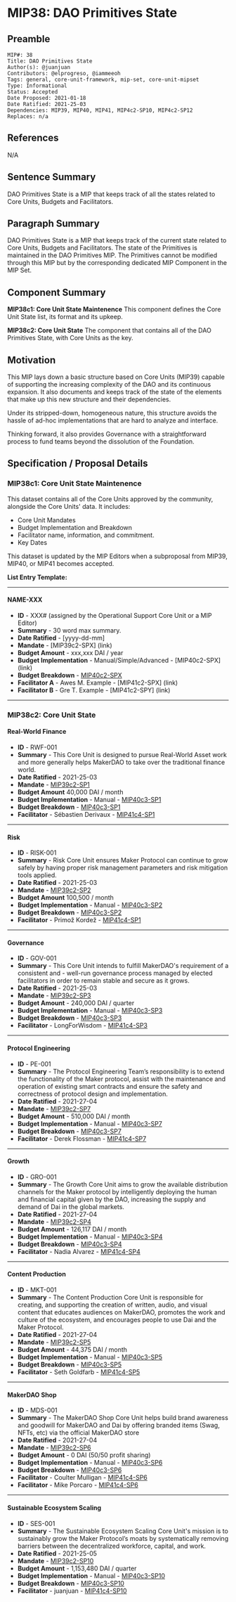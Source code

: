 # MIP38: DAO Primitives State

## Preamble
```
MIP#: 38
Title: DAO Primitives State
Author(s): @juanjuan
Contributors: @elprogreso, @iammeeoh
Tags: general, core-unit-framework, mip-set, core-unit-mipset
Type: Informational
Status: Accepted
Date Proposed: 2021-01-18
Date Ratified: 2021-25-03
Dependencies: MIP39, MIP40, MIP41, MIP4c2-SP10, MIP4c2-SP12
Replaces: n/a
```

## References

N/A

## Sentence Summary

DAO Primitives State is a MIP that keeps track of all the states related to Core Units, Budgets and Facilitators.

## Paragraph Summary

DAO Primitives State is a MIP that keeps track of the current state related to Core Units, Budgets and Facilitators. The state of the Primitives is maintained in the DAO Primitives MIP. The Primitives cannot be modified through this MIP but by the corresponding dedicated MIP Component in the MIP Set.

## Component Summary

**MIP38c1: Core Unit State Maintenence**
This component defines the Core Unit State list, its format and its upkeep.

**MIP38c2: Core Unit State**
The component that contains all of the DAO Primitives State, with Core Units as the key.

## Motivation

This MIP lays down a basic structure based on Core Units (MIP39) capable of supporting the increasing complexity of the DAO and its continuous expansion. It also documents and keeps track of the state of the elements that make up this new structure and their dependencies.

Under its stripped-down, homogeneous nature, this structure avoids the hassle of ad-hoc implementations that are hard to analyze and interface.

Thinking forward, it also provides Governance with a straightforward process to fund teams beyond the dissolution of the Foundation.

## Specification / Proposal Details

### MIP38c1: Core Unit State Maintenence

This dataset contains all of the Core Units approved by the community, alongside the Core Units' data. It includes:
- Core Unit Mandates
- Budget Implementation and Breakdown
- Facilitator name, information, and commitment.
- Key Dates

This dataset is updated by the MIP Editors when a subproposal from MIP39, MIP40, or MIP41 becomes accepted.


**List Entry Template:**

---

#### NAME-XXX
- **ID** - XXX# (assigned by the Operational Support Core Unit or a MIP Editor)
- **Summary** - 30 word max summary.
- **Date Ratified** - [yyyy-dd-mm]
- **Mandate** - [MIP39c2-SPX] (link)
- **Budget Amount** - xxx,xxx DAI / year
- **Budget Implementation** - Manual/Simple/Advanced - [MIP40c2-SPX] (link)
- **Budget Breakdown** - [MIP40c2-SPX](example.com/budget_implementation)
- **Facilitator A** - Awes M. Example - [MIP41c2-SPX] (link)
- **Facilitator B** - Gre T. Example - [MIP41c2-SPY] (link)

---

### MIP38c2: Core Unit State

#### Real-World Finance

- **ID** - RWF-001
- **Summary** - This Core Unit is designed to pursue Real-World Asset work and more generally helps MakerDAO to take over the traditional finance world.
- **Date Ratified** - 2021-25-03
- **Mandate** - [MIP39c2-SP1](https://github.com/makerdao/mips/blob/master/MIP39/MIP39c2-Subproposals/MIP39c2-SP1.md)
- **Budget Amount** 40,000 DAI / month
- **Budget Implementation** - Manual - [MIP40c3-SP1](https://github.com/makerdao/mips/blob/master/MIP40/MIP40c3-Subproposals/MIP40c3-SP1.md)
- **Budget Breakdown** - [MIP40c3-SP1](https://github.com/makerdao/mips/blob/master/MIP40/MIP40c3-Subproposals/MIP40c3-SP1.md)
- **Facilitator** - Sébastien Derivaux - [MIP41c4-SP1](https://github.com/makerdao/mips/blob/master/MIP41/MIP41c4-Subproposals/MIP41c4-SP1.md)

---

#### Risk

- **ID** - RISK-001
- **Summary** - Risk Core Unit ensures Maker Protocol can continue to grow safely by having proper risk management parameters and risk mitigation tools applied.
- **Date Ratified** - 2021-25-03
- **Mandate** - [MIP39c2-SP2](https://github.com/makerdao/mips/blob/master/MIP39/MIP39c2-Subproposals/MIP39c2-SP2.md)
- **Budget Amount** 100,500 / month
- **Budget Implementation** - Manual - [MIP40c3-SP2](https://github.com/makerdao/mips/blob/master/MIP40/MIP40c3-Subproposals/MIP40c3-SP2.md)
- **Budget Breakdown** - [MIP40c3-SP2](https://github.com/makerdao/mips/blob/master/MIP40/MIP40c3-Subproposals/MIP40c3-SP2.md)
- **Facilitator** - Primož Kordež - [MIP41c4-SP1](https://github.com/makerdao/mips/blob/master/MIP41/MIP41c4-Subproposals/MIP41c4-SP2.md)

---

#### Governance

- **ID** - GOV-001
- **Summary** - This Core Unit intends to fulfill MakerDAO's requirement of a consistent and - well-run governance process managed by elected facilitators in order to remain stable and secure as it grows.
- **Date Ratified** -  2021-25-03
- **Mandate** - [MIP39c2-SP3](https://github.com/makerdao/mips/blob/master/MIP39/MIP39c2-Subproposals/MIP39c2-SP3.md)
- **Budget Amount** - 240,000 DAI / quarter
- **Budget Implementation** - Manual - [MIP40c3-SP3](https://github.com/makerdao/mips/blob/master/MIP40/MIP40c3-Subproposals/MIP40c3-SP3.md)
- **Budget Breakdown** - [MIP40c3-SP3](https://github.com/makerdao/mips/blob/master/MIP40/MIP40c3-Subproposals/MIP40c3-SP3.md)
- **Facilitator** - LongForWisdom - [MIP41c4-SP3](https://github.com/makerdao/mips/blob/master/MIP41/MIP41c4-Subproposals/MIP41c4-SP3.md)

---

#### Protocol Engineering

- **ID** - PE-001
- **Summary** - The Protocol Engineering Team’s responsibility is to extend the functionality of the Maker protocol, assist with the maintenance and operation of existing smart contracts and ensure the safety and correctness of protocol design and implementation.
- **Date Ratified** -  2021-27-04
- **Mandate** - [MIP39c2-SP7](https://github.com/makerdao/mips/blob/master/MIP39/MIP39c2-Subproposals/MIP39c2-SP7.md)
- **Budget Amount** - 510,000 DAI / month
- **Budget Implementation** - Manual - [MIP40c3-SP7](https://github.com/makerdao/mips/blob/master/MIP40/MIP40c3-Subproposals/MIP40c3-SP7.md)
- **Budget Breakdown** - [MIP40c3-SP7](https://github.com/makerdao/mips/blob/master/MIP40/MIP40c3-Subproposals/MIP40c3-SP7.md)
- **Facilitator** - Derek Flossman - [MIP41c4-SP7](https://github.com/makerdao/mips/blob/master/MIP41/MIP41c4-Subproposals/MIP41c4-SP7.md)

---

#### Growth

- **ID** - GRO-001
- **Summary** - The Growth Core Unit aims to grow the available distribution channels for the Maker protocol by intelligently deploying the human and financial capital given by the DAO, increasing the supply and demand of Dai in the global markets.
- **Date Ratified** -  2021-27-04
- **Mandate** - [MIP39c2-SP4](https://github.com/makerdao/mips/blob/master/MIP39/MIP39c2-Subproposals/MIP39c2-SP4.md)
- **Budget Amount** - 126,117 DAI / month
- **Budget Implementation** - Manual - [MIP40c3-SP4](https://github.com/makerdao/mips/blob/master/MIP40/MIP40c3-Subproposals/MIP40c3-SP4.md)
- **Budget Breakdown** - [MIP40c3-SP4](https://github.com/makerdao/mips/blob/master/MIP40/MIP40c3-Subproposals/MIP40c3-SP4.md)
- **Facilitator** - Nadia Alvarez - [MIP41c4-SP4](https://github.com/makerdao/mips/blob/master/MIP41/MIP41c4-Subproposals/MIP41c4-SP4.md)

---

#### Content Production

- **ID** - MKT-001
- **Summary** - The Content Production Core Unit is responsible for creating, and supporting the creation of written, audio, and visual content that educates audiences on MakerDAO, promotes the work and culture of the ecosystem, and encourages people to use Dai and the Maker Protocol.
- **Date Ratified** -  2021-27-04
- **Mandate** - [MIP39c2-SP5](https://github.com/makerdao/mips/blob/master/MIP39/MIP39c2-Subproposals/MIP39c2-SP5.md)
- **Budget Amount** - 44,375 DAI / month
- **Budget Implementation** - Manual - [MIP40c3-SP5](https://github.com/makerdao/mips/blob/master/MIP40/MIP40c3-Subproposals/MIP40c3-SP5.md)
- **Budget Breakdown** - [MIP40c3-SP5](https://github.com/makerdao/mips/blob/master/MIP40/MIP40c3-Subproposals/MIP40c3-SP5.md)
- **Facilitator** - Seth Goldfarb - [MIP41c4-SP5](https://github.com/makerdao/mips/blob/master/MIP41/MIP41c4-Subproposals/MIP41c4-SP5.md)

---

#### MakerDAO Shop

- **ID** - MDS-001
- **Summary** - The MakerDAO Shop Core Unit helps build brand awareness and goodwill for MakerDAO and Dai by offering branded items (Swag, NFTs, etc) via the official MakerDAO store
- **Date Ratified** -  2021-27-04
- **Mandate** - [MIP39c2-SP6](https://github.com/makerdao/mips/blob/master/MIP40/MIP40c3-Subproposals/MIP40c3-SP6.md)
- **Budget Amount** - 0 DAI (50/50 profit sharing)
- **Budget Implementation** - Manual - [MIP40c3-SP6](https://github.com/makerdao/mips/blob/master/MIP40/MIP40c3-Subproposals/MIP40c3-SP6.md)
- **Budget Breakdown** - [MIP40c3-SP6](https://github.com/makerdao/mips/blob/master/MIP40/MIP40c3-Subproposals/MIP40c3-SP6.md)
- **Facilitator** - Coulter Mulligan - [MIP41c4-SP6](https://github.com/makerdao/mips/blob/master/MIP41/MIP41c4-Subproposals/MIP41c4-SP6.md)
- **Facilitator** - Mike Porcaro - [MIP41c4-SP6](https://github.com/makerdao/mips/blob/master/MIP41/MIP41c4-Subproposals/MIP41c4-SP6.md)

---

#### Sustainable Ecosystem Scaling

- **ID** - SES-001
- **Summary** - The Sustainable Ecosystem Scaling Core Unit's mission is to sustainably grow the Maker Protocol’s moats by systematically removing barriers between the decentralized workforce, capital, and work.
- **Date Ratified** -  2021-25-05
- **Mandate** - [MIP39c2-SP10](https://github.com/makerdao/mips/blob/master/MIP39/MIP39c2-Subproposals/MIP39c2-SP10.md)
- **Budget Amount** - 1,153,480 DAI / quarter
- **Budget Implementation** - Manual - [MIP40c3-SP10](https://github.com/makerdao/mips/blob/master/MIP40/MIP40c3-Subproposals/MIP40c3-SP10.md)
- **Budget Breakdown** - [MIP40c3-SP10](https://github.com/makerdao/mips/blob/master/MIP40/MIP40c3-Subproposals/MIP40c3-SP10.md)
- **Facilitator** - juanjuan - [MIP41c4-SP10](https://github.com/makerdao/mips/blob/master/MIP41/MIP41c4-Subproposals/MIP41c4-SP10.md)
